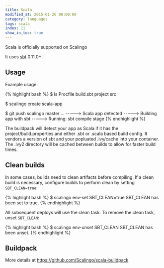 ```yaml
---
title: Scala
modified_at: 2015-01-26 00:00:00
category: languages
tags: scala
index: 11
show_in_toc: true
---
```


Scala is officially supported on Scalingo

It uses [sbt](https://github.com/harrah/xsbt/) 0.11.0+.

Usage
-----

Example usage:

{% highlight bash %}
$ ls
Procfile build.sbt project src

$ scalingo create scala-app

$ git push scalingo master
...
-----> Scala app detected
-----> Building app with sbt
-----> Running: sbt compile stage
{% endhighlight %}

The buildpack will detect your app as Scala if it has the project/build.properties and either .sbt or .scala based build config.  It vendors a version of sbt and your popluated .ivy/cache into your container.  The .ivy2 directory will be cached between builds to allow for faster build times.

Clean builds
------------

In some cases, builds need to clean artifacts before compiling. If a clean build is necessary, configure builds to perform clean by setting `SBT_CLEAN=true`:

{% highlight bash %}
$ scalingo env-set SBT_CLEAN=true
SBT_CLEAN has been set to true.
{% endhighlight %}

All subsequent deploys will use the clean task. To remove the clean task, unset `SBT_CLEAN`:

{% highlight bash %}
$ scalingo env-unset SBT_CLEAN
SBT_CLEAN has been unset.
{% endhighlight %}

Buildpack
---------

More details at https://github.com/Scalingo/scala-buildpack
